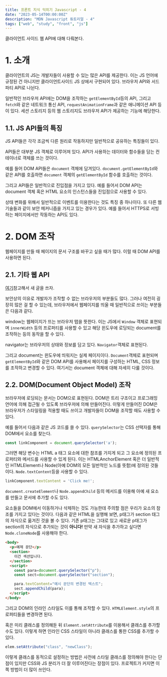 ```yaml
---
title: 프론트 지식 익히기 Javascript - 4
date: "2023-05-14T00:00:00Z"
description: "MDN Javascript 튜토리얼 - 4"
tags: ["web", "study", "front", "js"]
---
```


클라이언트 사이드 웹 API에 대해 다뤄본다.

# 1. 소개

클라이언트의 JS는 개발자들이 사용할 수 있는 많은 API를 제공한다. 이는 JS 언어에 규정된 건 아니지만 클라이언트사이드 JS 상에서 구현되어 있다. 브라우저 API와 서드파티 API로 나뉜다.

일반적인 브라우저 API에는 DOM을 조작하는 `getElementById`등의 API, 그리고 `fetch`와 같은 네트워크 통신 API, `requestAnimationFrame`과 같은 애니메이션 API 등이 있다. 세션 스토리지 등의 웹 스토리지도 브라우저 API가 제공하는 기능에 해당한다.

## 1.1. JS API들의 특징

JS API들은 각각 조금씩 다른 원리로 작동하지만 일반적으로 공유하는 특징들이 있다.

API들은 대부분 JS 객체로 이루어져 있다. API가 사용하는 데이터와 함수들을 담는 컨테이너로 객체를 쓰는 것이다. 

예를 들어 DOM API들은 `document` 객체에 담겨있다. `document.getElementById`와 같은 API를 호출하면 `document` 객체의 `getElementById` 함수를 호출하는 것이다.

그리고 API들은 일반적으로 진입점을 가지고 있다. 예를 들어서 DOM API는 document 객체 혹은 HTML 요소의 인스턴스들을 진입점으로 사용할 수 있다.

상태 변화를 위해서 일반적으로 이벤트를 이용한다는 것도 특징 중 하나이다. 또 다른 웹 기술들과 같이 보안 메커니즘을 가지고 있는 경우가 있다. 예를 들어서 HTTPS로 서빙하는 페이지에서만 작동하는 API도 있다.

# 2. DOM 조작

웹페이지를 만들 때 페이지의 문서 구조를 바꾸고 싶을 때가 많다. 이럴 때 DOM API를 사용하면 된다.

## 2.1. 기타 웹 API

[여기](https://developer.mozilla.org/en-US/docs/Learn/JavaScript/Client-side_web_APIs/Manipulating_documents#the_important_parts_of_a_web_browser)참고해서 새 글을 쓰자.

보안상의 이유로 개발자가 조작할 수 없는 브라우저의 부분들도 많다. 그러나 여전히 굉장히 많은 걸 할 수 있는데, 브라우저에서 웹페이지를 띄울 때 일반적으로 쓰이는 부분들은 다음과 같다.

window는 웹페이지가 뜨는 브라우저 탭을 뜻한다. 이는 JS에서 `Window` 객체로 표현되며 `innerWidth` 등의 프로퍼티를 사용할 수 있고 해당 윈도우에 로딩되는 document를 조작하는 등의 동작을 할 수 있다.

navigator는 브라우저의 상태와 정보를 담고 있다. `Navigator`객체로 표현된다. 

그리고 document는 윈도우에 띄워지는 실제 페이지이다. `Document`객체로 표현되며 `getElementById`와 같은 DOM API를 사용해서 페이지를 구성하는 HTML, CSS 정보를 조작하고 변경할 수 있다. 여기서는 document 객체에 대해 자세히 다룰 것이다.

## 2.2. DOM(Document Object Model) 조작

브라우저에 로딩되는 문서는 DOM으로 표현된다. DOM은 트리 구조이고 프로그래밍 언어에 의해 접근될 수 있도록 브라우저에 의해 만들어진다. 이렇게 만들어진 DOM은 브라우저가 스타일링을 적용할 때도 쓰이고 개발자들이 DOM을 조작할 때도 사용할 수 있다.

예를 들어서 다음과 같은 JS 코드를 쓸 수 있다. `querySelector`는 CSS 선택자를 통해 DOM에서 요소를 찾는다.

```js
const linkComponent = document.querySelector('a');
```

그러면 해당 변수는 HTML a 태그 요소에 대한 참조를 가지게 되고 그 요소에 정의된 프로퍼티와 메서드를 사용할 수 있게 된다. 이는 HTMLAnchorElement 혹은 더 일반적인 HTMLElement나 Node(아예 DOM의 모든 일반적인 노드를 뜻함)에 정의된 것들이다. `Node.textContent`등을 사용할 수 있다.

```js
linkComponent.textContent = 'Click me!';
```

`document.createElement`나 `Node.appendChild` 등의 메서드를 이용해 아예 새 요소를 만들고 문서에 추가할 수도 있다.

요소들을 DOM에서 이동하거나 삭제하는 것도 가능한데 주의할 점은 우리가 요소의 참조를 가지고 있다는 것이다. 다음과 같은 HTML을 실행해 보면, p태그가 section 태그의 자식으로 옮겨진 것을 볼 수 있다. 기존 p태그는 그대로 있고 새로운 p태그가 section의 자식으로 추가되는 것이 **아니다!** 만약 새 자식을 추가하고 싶다면 `Node.cloneNode`를 사용해야 한다.

```html
<body>
  <p>예제 문단</p>
  <section>
    이건 섹션입니다.
  </section>
  <script>
    const para=document.querySelector("p");
    const sect=document.querySelector("section");

    para.textContent="예시 문단의 변경된 텍스트";
    sect.appendChild(para);
  </script>
</body>
```

그리고 DOM의 인라인 스타일도 이를 통해 조작할 수 있다. `HTMLElement.style`의 프로퍼티들을 변경하면 된다.

혹은 미리 클래스를 정의해둔 뒤 `Element.setAttribute`를 이용해서 클래스를 추가할 수도 있다. 이렇게 하면 인라인 CSS 스타일이 아니라 클래스를 통한 CSS를 추가할 수 있다.

```js
elem.setAttribute("class", "newClass");
```

이렇게 클래스를 동적으로 설정하는 방법은 사전에 스타일 클래스를 정의해야 한다는 단점이 있지만 CSS와 JS 분리가 더 잘 이루어진다는 장점이 있다. 프로젝트가 커지면 이쪽 방법이 더 많이 쓰인다.